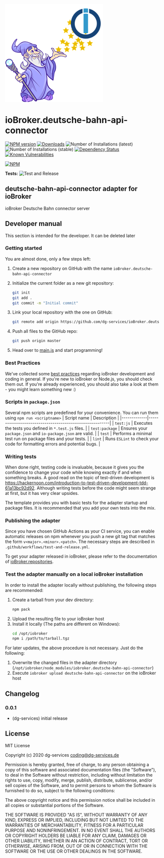 ![Logo](admin/deutsche-bahn-api-connector.png)
# ioBroker.deutsche-bahn-api-connector

[![NPM version](http://img.shields.io/npm/v/iobroker.deutsche-bahn-api-connector.svg)](https://www.npmjs.com/package/iobroker.deutsche-bahn-api-connector)
[![Downloads](https://img.shields.io/npm/dm/iobroker.deutsche-bahn-api-connector.svg)](https://www.npmjs.com/package/iobroker.deutsche-bahn-api-connector)
![Number of Installations (latest)](http://iobroker.live/badges/deutsche-bahn-api-connector-installed.svg)
![Number of Installations (stable)](http://iobroker.live/badges/deutsche-bahn-api-connector-stable.svg)
[![Dependency Status](https://img.shields.io/david/dg-services/iobroker.deutsche-bahn-api-connector.svg)](https://david-dm.org/dg-services/iobroker.deutsche-bahn-api-connector)
[![Known Vulnerabilities](https://snyk.io/test/github/dg-services/ioBroker.deutsche-bahn-api-connector/badge.svg)](https://snyk.io/test/github/dg-services/ioBroker.deutsche-bahn-api-connector)

[![NPM](https://nodei.co/npm/iobroker.deutsche-bahn-api-connector.png?downloads=true)](https://nodei.co/npm/iobroker.deutsche-bahn-api-connector/)

**Tests:** ![Test and Release](https://github.com/dg-services/ioBroker.deutsche-bahn-api-connector/workflows/Test%20and%20Release/badge.svg)

## deutsche-bahn-api-connector adapter for ioBroker

ioBroker Deutsche Bahn connector server

## Developer manual
This section is intended for the developer. It can be deleted later

### Getting started

You are almost done, only a few steps left:
1. Create a new repository on GitHub with the name `ioBroker.deutsche-bahn-api-connector`
1. Initialize the current folder as a new git repository:  
	```bash
	git init
	git add .
	git commit -m "Initial commit"
	```
1. Link your local repository with the one on GitHub:  
	```bash
	git remote add origin https://github.com/dg-services/ioBroker.deutsche-bahn-api-connector
	```

1. Push all files to the GitHub repo:  
	```bash
	git push origin master
	```

1. Head over to [main.js](main.js) and start programming!

### Best Practices
We've collected some [best practices](https://github.com/ioBroker/ioBroker.repositories#development-and-coding-best-practices) regarding ioBroker development and coding in general. If you're new to ioBroker or Node.js, you should
check them out. If you're already experienced, you should also take a look at them - you might learn something new :)

### Scripts in `package.json`
Several npm scripts are predefined for your convenience. You can run them using `npm run <scriptname>`
| Script name | Description                                              |
|-------------|----------------------------------------------------------|
| `test:js`   | Executes the tests you defined in `*.test.js` files.     |
| `test:package`    | Ensures your `package.json` and `io-package.json` are valid. |
| `test` | Performs a minimal test run on package files and your tests. |
| `lint` | Runs `ESLint` to check your code for formatting errors and potential bugs. |

### Writing tests
When done right, testing code is invaluable, because it gives you the 
confidence to change your code while knowing exactly if and when 
something breaks. A good read on the topic of test-driven development 
is https://hackernoon.com/introduction-to-test-driven-development-tdd-61a13bc92d92. 
Although writing tests before the code might seem strange at first, but it has very 
clear upsides.

The template provides you with basic tests for the adapter startup and package files.
It is recommended that you add your own tests into the mix.

### Publishing the adapter
Since you have chosen GitHub Actions as your CI service, you can 
enable automatic releases on npm whenever you push a new git tag that matches the form 
`v<major>.<minor>.<patch>`. The necessary steps are described in `.github/workflows/test-and-release.yml`.

To get your adapter released in ioBroker, please refer to the documentation 
of [ioBroker.repositories](https://github.com/ioBroker/ioBroker.repositories#requirements-for-adapter-to-get-added-to-the-latest-repository).

### Test the adapter manually on a local ioBroker installation
In order to install the adapter locally without publishing, the following steps are recommended:
1. Create a tarball from your dev directory:  
	```bash
	npm pack
	```
1. Upload the resulting file to your ioBroker host
1. Install it locally (The paths are different on Windows):
	```bash
	cd /opt/iobroker
	npm i /path/to/tarball.tgz
	```

For later updates, the above procedure is not necessary. Just do the following:
1. Overwrite the changed files in the adapter directory (`/opt/iobroker/node_modules/iobroker.deutsche-bahn-api-connector`)
1. Execute `iobroker upload deutsche-bahn-api-connector` on the ioBroker host

## Changelog

### 0.0.1
* (dg-services) initial release

## License
MIT License

Copyright (c) 2020 dg-services <coding@dg-services.de>

Permission is hereby granted, free of charge, to any person obtaining a copy
of this software and associated documentation files (the "Software"), to deal
in the Software without restriction, including without limitation the rights
to use, copy, modify, merge, publish, distribute, sublicense, and/or sell
copies of the Software, and to permit persons to whom the Software is
furnished to do so, subject to the following conditions:

The above copyright notice and this permission notice shall be included in all
copies or substantial portions of the Software.

THE SOFTWARE IS PROVIDED "AS IS", WITHOUT WARRANTY OF ANY KIND, EXPRESS OR
IMPLIED, INCLUDING BUT NOT LIMITED TO THE WARRANTIES OF MERCHANTABILITY,
FITNESS FOR A PARTICULAR PURPOSE AND NONINFRINGEMENT. IN NO EVENT SHALL THE
AUTHORS OR COPYRIGHT HOLDERS BE LIABLE FOR ANY CLAIM, DAMAGES OR OTHER
LIABILITY, WHETHER IN AN ACTION OF CONTRACT, TORT OR OTHERWISE, ARISING FROM,
OUT OF OR IN CONNECTION WITH THE SOFTWARE OR THE USE OR OTHER DEALINGS IN THE
SOFTWARE.